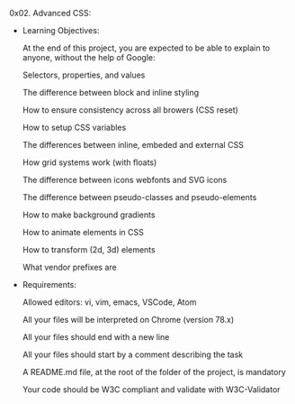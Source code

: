 0x02. Advanced CSS:

- Learning Objectives:

  At the end of this project, you are expected to be able to explain to anyone, without the help of Google:

  Selectors, properties, and values

  The difference between block and inline styling

  How to ensure consistency across all browers (CSS reset)

  How to setup CSS variables

  The differences between inline, embeded and external CSS

  How grid systems work (with floats)

  The difference between icons webfonts and SVG icons

  The difference between pseudo-classes and pseudo-elements

  How to make background gradients

  How to animate elements in CSS

  How to transform (2d, 3d) elements

  What vendor prefixes are

- Requirements:

  Allowed editors: vi, vim, emacs, VSCode, Atom

  All your files will be interpreted on Chrome (version 78.x)

  All your files should end with a new line

  All your files should start by a comment describing the task

  A README.md file, at the root of the folder of the project, is mandatory

  Your code should be W3C compliant and validate with W3C-Validator
